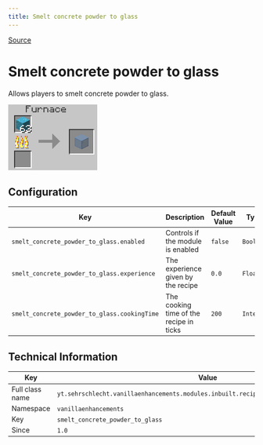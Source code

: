 ```yaml
---
title: Smelt concrete powder to glass
---
```

[Source](https://vanillatweaks.net/)
# Smelt concrete powder to glass

Allows players to smelt concrete powder to glass.

![Screenshot of the recipe](/img/smelt_concrete_powder_to_glass.png)

## Configuration

| Key | Description | Default Value | Type | Possible values |
| --- | ----------- | ------------- | ---- | --------------- |
| `smelt_concrete_powder_to_glass.enabled` | Controls if the module is enabled | `false` | `Boolean` | `true/false` |
| `smelt_concrete_powder_to_glass.experience` | The experience given by the recipe | `0.0` | `Float` | `>=0.0` |
| `smelt_concrete_powder_to_glass.cookingTime` | The cooking time of the recipe in ticks | `200` | `Integer` | `>=1` |

## Technical Information

| Key | Value |
| --- | ----- |
| Full class name | `yt.sehrschlecht.vanillaenhancements.modules.inbuilt.recipes.SmeltConcretePowderToGlass` |
| Namespace | `vanillaenhancements` |
| Key | `smelt_concrete_powder_to_glass` |
| Since | `1.0` |
